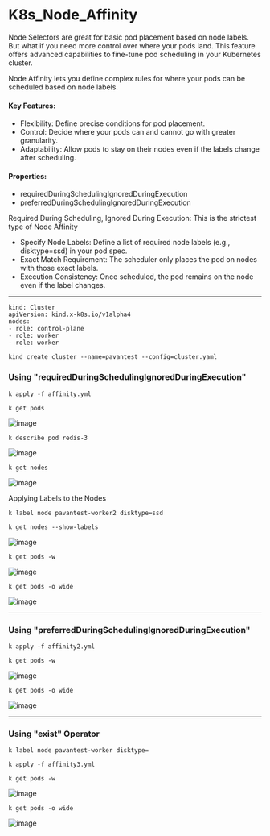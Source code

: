 # K8s_Node_Affinity

Node Selectors are great for basic pod placement based on node labels. But what if you need more control over where your pods land. This feature offers advanced capabilities to fine-tune pod scheduling in your Kubernetes cluster.

Node Affinity lets you define complex rules for where your pods can be scheduled based on node labels. 

#### Key Features:

- Flexibility: Define precise conditions for pod placement.
- Control: Decide where your pods can and cannot go with greater granularity.
- Adaptability: Allow pods to stay on their nodes even if the labels change after scheduling.

#### Properties:

- requiredDuringSchedulingIgnoredDuringExecution
- preferredDuringSchedulingIgnoredDuringExecution

Required During Scheduling, Ignored During Execution: This is the strictest type of Node Affinity

- Specify Node Labels: Define a list of required node labels (e.g., disktype=ssd) in your pod spec.
- Exact Match Requirement: The scheduler only places the pod on nodes with those exact labels.
- Execution Consistency: Once scheduled, the pod remains on the node even if the label changes.

---

```
kind: Cluster
apiVersion: kind.x-k8s.io/v1alpha4
nodes:
- role: control-plane
- role: worker
- role: worker
```

`kind create cluster --name=pavantest --config=cluster.yaml`

### Using "requiredDuringSchedulingIgnoredDuringExecution"

`k apply -f affinity.yml`

`k get pods`

![image](https://github.com/user-attachments/assets/df58c914-f7f7-4627-9558-be59f8156230)

 `k describe pod redis-3`

![image](https://github.com/user-attachments/assets/91831ca3-04f8-4943-8237-cf37f4e9d92e)

`k get nodes`

![image](https://github.com/user-attachments/assets/aab807e9-275a-4cc4-be6c-ab1658d702bb)

Applying Labels to the Nodes

`k label node pavantest-worker2 disktype=ssd`

`k get nodes --show-labels`

![image](https://github.com/user-attachments/assets/a8bd9d38-b79e-44ca-b081-8b4a348d5314)

`k get pods -w`

![image](https://github.com/user-attachments/assets/1c392e32-ae29-4a72-9f33-0fbefc5e1913)

`k get pods -o wide`

![image](https://github.com/user-attachments/assets/9166bd52-5e78-422b-bfa4-95718f5d71ad)

---

### Using "preferredDuringSchedulingIgnoredDuringExecution"

`k apply -f affinity2.yml`

`k get pods -w`

![image](https://github.com/user-attachments/assets/2df01471-9b95-4ec0-88f9-5c840e5d5e31)

`k get pods -o wide`

![image](https://github.com/user-attachments/assets/1553251b-4378-4ed0-803c-6ce450453505)

---

### Using "exist" Operator

`k label node pavantest-worker disktype=`

`k apply -f affinity3.yml`

`k get pods -w`

![image](https://github.com/user-attachments/assets/018fdf51-7420-4c4c-a6fc-d08687de34dd)

`k get pods -o wide`

![image](https://github.com/user-attachments/assets/eeb38f56-30ab-4fe7-9ffe-7e32547ee185)

